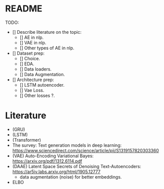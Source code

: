 # README

TODO:
- [] Describe literature on the topic:
    - [] AE in nlp.
    - [] VAE in nlp.
    - [] Other types of AE in nlp.
- [] Dataset prep:
    - [] Choice. 
    - [] EDA.
    - [] Data loaders.
    - [] Data Augmentation.
- [] Architecture prep:
    - [] LSTM autoencoder.
    - [] Vae Loss.
    - [] Other losses ?.
    

# Literature
- (GRU)
- (LSTM)
- (Transformer)
- The survey: Text generation models in deep learning: https://www.sciencedirect.com/science/article/pii/S1319157820303360
- (VAE) Auto-Encoding Variational Bayes: https://arxiv.org/pdf/1312.6114.pdf
- (DAAE) Latent Space Secrets of Denoising Text-Autoencoders: https://ar5iv.labs.arxiv.org/html/1905.12777
    - data augmentation (noise) for better embeddings.
- ELBO